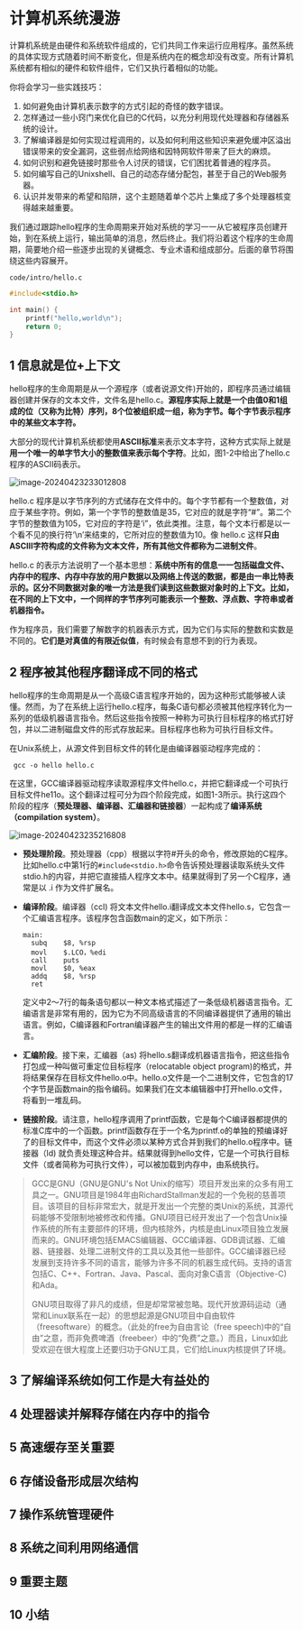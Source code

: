 # 计算机系统漫游

计算机系统是由硬件和系统软件组成的，它们共同工作来运行应用程序。虽然系统的具体实现方式随着时间不断变化，但是系统内在的概念却没有改变。所有计算机系统都有相似的硬件和软件组件，它们又执行着相似的功能。

你将会学习一些实践技巧：

1. 如何避免由计算机表示数字的方式引起的奇怪的数字错误。
2. 怎样通过一些小窍门来优化自已的C代码，以充分利用现代处理器和存储器系统的设计。
3. 了解编译器是如何实现过程调用的，以及如何利用这些知识来避免缓冲区溢出错误带来的安全漏洞，这些弱点给网络和因特网软件带来了巨大的麻烦。
4. 如何识别和避免链接时那些令人讨厌的错误，它们困扰着普通的程序员。
5. 如何编写自己的Unixshell、自己的动态存储分配包，甚至于自己的Web服务器。
6. 认识并发带来的希望和陷阱，这个主题随着单个芯片上集成了多个处理器核变得越来越重要。

我们通过跟踪hello程序的生命周期来开始对系统的学习一一从它被程序员创建开始，到在系统上运行，输出简单的消息，然后终止。我们将沿着这个程序的生命周期，简要地介绍一些逐步出现的关键概念、专业术语和组成部分。后面的章节将围绕这些内容展开。

`code/intro/hello.c`

```c
#include<stdio.h>

int main() {
    printf("hello,world\n");
    return 0;
}
```



## 1 信息就是位+上下文

hello程序的生命周期是从一个源程序（或者说源文件)开始的，即程序员通过编辑器创建并保存的文本文件，文件名是hello.c。**源程序实际上就是一个由值0和1组成的位（又称为比特）序列，8个位被组织成一组，称为字节。每个字节表示程序中的某些文本字符。**

大部分的现代计算机系统都使用**ASCII标准**来表示文本字符，这种方式实际上就是**用一个唯一的单字节大小的整数值来表示每个字符**。比如，图1-2中给出了hello.c程序的ASCII码表示。

![image-20240423233012808](https://blog-wjw.oss-cn-hangzhou.aliyuncs.com/blog/image-20240423233012808.png)

hello.c 程序是以字节序列的方式储存在文件中的。每个字节都有一个整数值，对应于某些字符。例如，第一个字节的整数值是35，它对应的就是字符“#”。第二个字节的整数值为105，它对应的字符是‘i”，依此类推。注意，每个文本行都是以一个看不见的换行符‘\n’来结束的，它所对应的整数值为10。像 hello.c 这样**只由ASCⅡI字符构成的文件称为文本文件，所有其他文件都称为二进制文件**。

hello.c 的表示方法说明了一个基本思想：**系统中所有的信息一一包括磁盘文件、内存中的程序、内存中存放的用户数据以及网络上传送的数据，都是由一串比特表示的。区分不同数据对象的唯一方法是我们读到这些数据对象时的上下文。比如，在不同的上下文中，一个同样的字节序列可能表示一个整数、浮点数、字符串或者机器指令。**

作为程序员，我们需要了解数字的机器表示方式，因为它们与实际的整数和实数是不同的。**它们是对真值的有限近似值**，有时候会有意想不到的行为表现。

## 2 程序被其他程序翻译成不同的格式

hello程序的生命周期是从一个高级C语言程序开始的，因为这种形式能够被人读懂。然而，为了在系统上运行hello.c程序，每条C语句都必须被其他程序转化为一系列的低级机器语言指令。然后这些指令按照一种称为可执行目标程序的格式打好包，并以二进制磁盘文件的形式存放起来。目标程序也称为可执行目标文件。

在Unix系统上，从源文件到目标文件的转化是由编译器驱动程序完成的：

```shell
 gcc -o hello hello.c
```

在这里，GCC编译器驱动程序读取源程序文件hello.c，并把它翻译成一个可执行目标文件he11o。这个翻译过程可分为四个阶段完成，如图1-3所示。执行这四个阶段的程序（**预处理器、编译器、汇编器和链接器**）一起构成了**编译系统（compilation system）**。

![image-20240423235216808](https://blog-wjw.oss-cn-hangzhou.aliyuncs.com/blog/image-20240423235216808.png)

* **预处理阶段**。预处理器（cpp）根据以字符#开头的命令，修改原始的C程序。比如hello.c中第1行的`#include<stdio.h>`命令告诉预处理器读取系统头文件stdio.h的内容，并把它直接插人程序文本中。结果就得到了另一个C程序，通常是以 .i 作为文件扩展名。

* **编译阶段**。编译器（ccl) 将文本文件hello.i翻译成文本文件hello.s，它包含一个汇编语言程序。该程序包含函数main的定义，如下所示：

  ```assembly
  main:
  	subq    $8, %rsp
  	movl    $.LCO，%edi
  	call    puts
  	movl    $0, %eax
  	addq    $8, %rsp
  	ret
  ```

  定义中2～7行的每条语句都以一种文本格式描述了一条低级机器语言指令。汇编语言是非常有用的，因为它为不同高级语言的不同编译器提供了通用的输出语言。例如，C编译器和Fortran编译器产生的输出文件用的都是一样的汇编语言。

* **汇编阶段**。接下来，汇编器（as) 将hello.s翻译成机器语言指令，把这些指令打包成一种叫做可重定位目标程序（relocatable object program)的格式，并将结果保存在目标文件hello.o中。hello.o文件是一个二进制文件，它包含的17个字节是函数main的指令编码。如果我们在文本编辑器中打开hello.o文件，将看到一堆乱码。

* **链接阶段**。请注意，hello程序调用了printf函数，它是每个C编译器都提供的标准C库中的一个函数。printf函数存在于一个名为printf.o的单独的预编译好了的目标文件中，而这个文件必须以某种方式合并到我们的hello.o程序中。链接器（ld) 就负责处理这种合并。结果就得到hello文件，它是一个可执行目标文件（或者简称为可执行文件），可以被加载到内存中，由系统执行。

> GCC是GNU（GNU是GNU's Not Unix的缩写）项目开发出来的众多有用工具之一。GNU项目是1984年由RichardStallman发起的一个免税的慈善项目。该项目的目标非常宏大，就是开发出一个完整的类Unix的系统，其源代码能够不受限制地被修改和传播。GNU项目已经开发出了一个包含Unix操作系统的所有主要部件的环境，但内核除外，内核是由Linux项目独立发展而来的。GNU环境包括EMACS编辑器、GCC编译器、GDB调试器、汇编器、链接器、处理二进制文件的工具以及其他一些部件。GCC编译器已经发展到支持许多不同的语言，能够为许多不同的机器生成代码。支持的语言包括C、C++、Fortran、Java、Pascal、面向对象C语言（Objective-C)和Ada。
>
> GNU项目取得了非凡的成绩，但是却常常被忽略。现代开放源码运动（通常和Linux联系在一起）的思想起源是GNU项目中自由软件（freesoftware）的概念。（此处的free为自由言论（free speech)中的“自由”之意，而非免费啤酒（freebeer）中的“免费”之意。）而且，Linux如此受欢迎在很大程度上还要归功于GNU工具，它们给Linux内核提供了环境。
>
> 

## 3 了解编译系统如何工作是大有益处的



## 4 处理器读并解释存储在内存中的指令



## 5 高速缓存至关重要



## 6 存储设备形成层次结构



## 7 操作系统管理硬件



## 8 系统之间利用网络通信



## 9 重要主题



## 10 小结